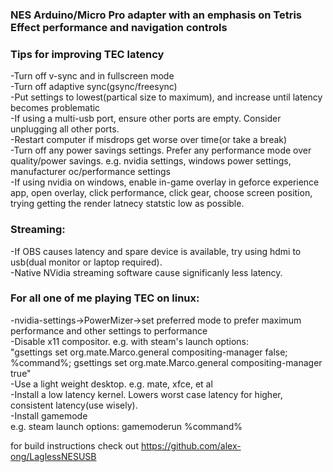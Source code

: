### NES Arduino/Micro Pro adapter with an emphasis on Tetris Effect performance and navigation controls


### Tips for improving TEC latency<br> 
  -Turn off v-sync and in fullscreen mode<br> 
  -Turn off adaptive sync(gsync/freesync)<br> 
  -Put settings to lowest(partical size to maximum), and increase until latency becomes problematic<br> 
  -If using a multi-usb port, ensure other ports are empty. Consider unplugging all other ports.<br> 
  -Restart computer if misdrops get worse over time(or take a break)<br> 
  -Turn off any power savings settings.  Prefer any performance mode over quality/power savings. e.g. nvidia settings, windows power settings, manufacturer oc/performance settings<br> 
  -If using nvidia on windows, enable in-game overlay in geforce experience app, open overlay, click performance, click gear, choose screen position, trying getting the render latnecy statstic low as possible.<br> 

### Streaming:<br> 
  -If OBS causes latency and spare device is available, try using hdmi to usb(dual monitor or laptop required).<br> 
  -Native NVidia streaming software cause significanly less latency.<br> 

### For all one of me playing TEC on linux:<br> 
  -nvidia-settings->PowerMizer->set preferred mode to prefer maximum performance and other settings to performance<br> 
  -Disable x11 compositor.  e.g. with steam's launch options:<br> 
    "gsettings set org.mate.Marco.general compositing-manager false;  %command%; gsettings set org.mate.Marco.general compositing-manager true"<br> 
  -Use a light weight desktop. e.g. mate, xfce, et al<br> 
  -Install a low latency kernel.  Lowers worst case latency for higher, consistent latency(use wisely). <br> 
  -Install gamemode<br> 
    e.g. steam launch options: gamemoderun %command%<br> 


for build instructions check out https://github.com/alex-ong/LaglessNESUSB
